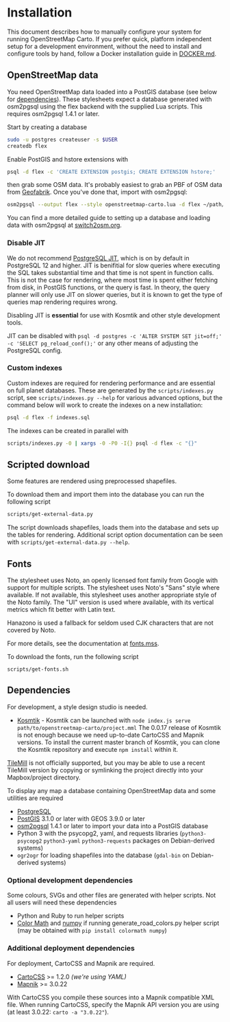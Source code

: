# Installation

This document describes how to manually configure your system for running OpenStreetMap Carto. If you prefer quick, platform independent setup for a development environment, without the need to install and configure tools by hand, follow a Docker installation guide in [DOCKER.md](DOCKER.md).

## OpenStreetMap data
You need OpenStreetMap data loaded into a PostGIS database (see below for [dependencies](#dependencies)). These stylesheets expect a database generated with osm2pgsql using the flex backend with the supplied Lua scripts. This requires osm2pgsql 1.4.1 or later.

Start by creating a database

```sh
sudo -u postgres createuser -s $USER
createdb flex
```

Enable PostGIS and hstore extensions with

```sh
psql -d flex -c 'CREATE EXTENSION postgis; CREATE EXTENSION hstore;'
```

then grab some OSM data. It's probably easiest to grab an PBF of OSM data from [Geofabrik](https://download.geofabrik.de/). Once you've done that, import with osm2pgsql:

```sh
osm2pgsql --output flex --style openstreetmap-carto.lua -d flex ~/path/to/data.osm.pbf
```

You can find a more detailed guide to setting up a database and loading data with osm2pgsql at [switch2osm.org](https://switch2osm.org/serving-tiles/manually-building-a-tile-server-16-04-2-lts/).

### Disable JIT

We do not recommend [PostgreSQL JIT](https://www.postgresql.org/docs/current/jit-reason.html), which is on by default in PostgreSQL 12 and higher. JIT is benifitial for slow queries where executing the SQL takes substantial time and that time is not spent in function calls. This is not the case for rendering, where most time is spent either fetching from disk, in PostGIS functions, or the query is fast. In theory, the query planner will only use JIT on slower queries, but it is known to get the type of queries map rendering requires wrong.

Disabling JIT is **essential** for use with Kosmtik and other style development tools.

JIT can be disabled with `psql -d postgres -c 'ALTER SYSTEM SET jit=off;' -c 'SELECT pg_reload_conf();'` or any other means of adjusting the PostgreSQL config.

### Custom indexes
Custom indexes are required for rendering performance and are essential on full planet databases. These are generated by the `scripts/indexes.py` script, see `scripts/indexes.py --help` for various advanced options, but the command below will work to create the indexes on a new installation:

```sh
psql -d flex -f indexes.sql
```

The indexes can be created in parallel with

```sh
scripts/indexes.py -0 | xargs -0 -P0 -I{} psql -d flex -c "{}"
```

## Scripted download
Some features are rendered using preprocessed shapefiles.

To download them and import them into the database you can run the following script

```sh
scripts/get-external-data.py
```

The script downloads shapefiles, loads them into the database and sets up the tables for rendering. Additional script option documentation can be seen with `scripts/get-external-data.py --help`.

## Fonts
The stylesheet uses Noto, an openly licensed font family from Google with support for multiple scripts. The stylesheet uses Noto's "Sans" style where available. If not available, this stylesheet uses another appropriate style of the Noto family. The "UI" version is used where available, with its vertical metrics which fit better with Latin text.

Hanazono is used a fallback for seldom used CJK characters that are not covered by Noto.

For more details, see the documentation at [fonts.mss](style/fonts.mss).

To download the fonts, run the following script

```
scripts/get-fonts.sh
```

## Dependencies

For development, a style design studio is needed.
* [Kosmtik](https://github.com/kosmtik/kosmtik) - Kosmtik can be launched with `node index.js serve path/to/openstreetmap-carto/project.mml` The 0.0.17 release of Kosmtik is not enough because we need up-to-date CartoCSS and Mapnik versions. To install the current master branch of Kosmtik, you can clone the Kosmtik repository and execute `npm install` within it.

[TileMill](https://tilemill-project.github.io/tilemill/) is not officially supported, but you may be able to use a recent TileMill version by copying or symlinking the project directly into your Mapbox/project directory.

To display any map a database containing OpenStreetMap data and some utilities are required

* [PostgreSQL](https://www.postgresql.org/)
* [PostGIS](https://postgis.net/) 3.1.0 or later with GEOS 3.9.0 or later
* [osm2pgsql](https://github.com/openstreetmap/osm2pgsql#installing) 1.4.1 or later to import your data into a PostGIS database
* Python 3 with the psycopg2, yaml, and requests libraries (`python3-psycopg2` `python3-yaml` `python3-requests` packages on Debian-derived systems)
* `ogr2ogr` for loading shapefiles into the database (`gdal-bin` on Debian-derived systems)

### Optional development dependencies

Some colours, SVGs and other files are generated with helper scripts. Not all users will need these dependencies

* Python and Ruby to run helper scripts
* [Color Math](https://github.com/gtaylor/python-colormath) and [numpy](https://numpy.org/) if running generate_road_colors.py helper script (may be obtained with `pip install colormath numpy`)

### Additional deployment dependencies

For deployment, CartoCSS and Mapnik are required.

* [CartoCSS](https://github.com/mapbox/carto) >= 1.2.0 *(we're using YAML)*
* [Mapnik](https://github.com/mapnik/mapnik/wiki/Mapnik-Installation) >= 3.0.22

With CartoCSS you compile these sources into a Mapnik compatible XML file. When running CartoCSS, specify the Mapnik API version you are using (at least 3.0.22: `carto -a "3.0.22"`).
